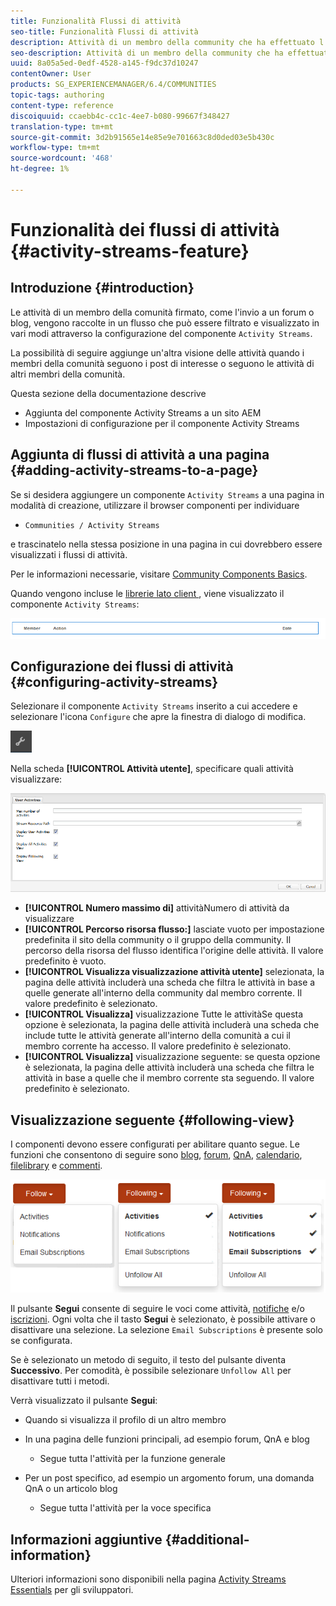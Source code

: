 ```yaml
---
title: Funzionalità Flussi di attività
seo-title: Funzionalità Flussi di attività
description: Attività di un membro della community che ha effettuato l'accesso
seo-description: Attività di un membro della community che ha effettuato l'accesso
uuid: 8a05a5ed-0edf-4528-a145-f9dc37d10247
contentOwner: User
products: SG_EXPERIENCEMANAGER/6.4/COMMUNITIES
topic-tags: authoring
content-type: reference
discoiquuid: ccaebb4c-cc1c-4ee7-b080-99667f348427
translation-type: tm+mt
source-git-commit: 3d2b91565e14e85e9e701663c8d0ded03e5b430c
workflow-type: tm+mt
source-wordcount: '468'
ht-degree: 1%

---
```



# Funzionalità dei flussi di attività {#activity-streams-feature}

## Introduzione {#introduction}

Le attività di un membro della comunità firmato, come l&#39;invio a un forum o blog, vengono raccolte in un flusso che può essere filtrato e visualizzato in vari modi attraverso la configurazione del componente `Activity Streams`.

La possibilità di seguire aggiunge un&#39;altra visione delle attività quando i membri della comunità seguono i post di interesse o seguono le attività di altri membri della comunità.

Questa sezione della documentazione descrive

* Aggiunta del componente Activity Streams a un sito AEM
* Impostazioni di configurazione per il componente Activity Streams

## Aggiunta di flussi di attività a una pagina {#adding-activity-streams-to-a-page}

Se si desidera aggiungere un componente `Activity Streams` a una pagina in modalità di creazione, utilizzare il browser componenti per individuare

* `Communities / Activity Streams`

e trascinatelo nella stessa posizione in una pagina in cui dovrebbero essere visualizzati i flussi di attività.

Per le informazioni necessarie, visitare [Community Components Basics](basics.md).

Quando vengono incluse le [librerie lato client ](essentials-activities.md#essentials-for-client-side), viene visualizzato il componente `Activity Streams`:

![chlimage_1-195](assets/chlimage_1-195.png)

## Configurazione dei flussi di attività {#configuring-activity-streams}

Selezionare il componente `Activity Streams` inserito a cui accedere e selezionare l&#39;icona `Configure` che apre la finestra di dialogo di modifica.

![chlimage_1-196](assets/chlimage_1-196.png)

Nella scheda **[!UICONTROL Attività utente]**, specificare quali attività visualizzare:

![chlimage_1-197](assets/chlimage_1-197.png)

* **[!UICONTROL Numero massimo di]**
attivitàNumero di attività da visualizzare
* **[!UICONTROL Percorso risorsa flusso:]**
lasciate vuoto per impostazione predefinita il sito della community o il gruppo della community. Il percorso della risorsa del flusso identifica l&#39;origine delle attività. Il valore predefinito è vuoto.
* **[!UICONTROL Visualizza visualizzazione attività utente]**
selezionata, la pagina delle attività includerà una scheda che filtra le attività in base a quelle generate all&#39;interno della community dal membro corrente. Il valore predefinito è selezionato.
* **[!UICONTROL Visualizza]**
visualizzazione Tutte le attivitàSe questa opzione è selezionata, la pagina delle attività includerà una scheda che include tutte le attività generate all&#39;interno della comunità a cui il membro corrente ha accesso. Il valore predefinito è selezionato.
* **[!UICONTROL Visualizza]**
visualizzazione seguente: se questa opzione è selezionata, la pagina delle attività includerà una scheda che filtra le attività in base a quelle che il membro corrente sta seguendo. Il valore predefinito è selezionato.

## Visualizzazione seguente {#following-view}

I componenti devono essere configurati per abilitare quanto segue. Le funzioni che consentono di seguire sono [blog](blog-feature.md), [forum](forum.md), [QnA](working-with-qna.md), [calendario](calendar.md), [filelibrary](file-library.md) e [commenti](comments.md).

![chlimage_1-198](assets/chlimage_1-198.png)

Il pulsante **Segui** consente di seguire le voci come attività, [notifiche](notifications.md) e/o [iscrizioni](subscriptions.md). Ogni volta che il tasto **Segui** è selezionato, è possibile attivare o disattivare una selezione. La selezione `Email Subscriptions` è presente solo se configurata.

Se è selezionato un metodo di seguito, il testo del pulsante diventa **Successivo**. Per comodità, è possibile selezionare `Unfollow All` per disattivare tutti i metodi.

Verrà visualizzato il pulsante **Segui**:

* Quando si visualizza il profilo di un altro membro
* In una pagina delle funzioni principali, ad esempio forum, QnA e blog
   * Segue tutta l&#39;attività per la funzione generale

* Per un post specifico, ad esempio un argomento forum, una domanda QnA o un articolo blog
   * Segue tutta l&#39;attività per la voce specifica

## Informazioni aggiuntive {#additional-information}

Ulteriori informazioni sono disponibili nella pagina [Activity Streams Essentials](essentials-activities.md) per gli sviluppatori.
